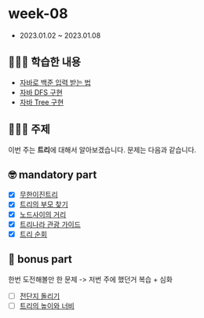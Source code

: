 # week-08

-   2023.01.02 ~ 2023.01.08

## 🧑🏻‍💻 학습한 내용

- [자바로 백준 입력 받는 법](https://ejaee.github.io/Java-BOJ-input/)
- [자바 DFS 구현]()
- [자바 Tree 구현]()

## 🧑🏻‍💻 주제

이번 주는 **트리**에 대해서 알아보겠습니다.
문제는 다음과 같습니다.

## 🤓 mandatory part

-   [x] [무한이진트리](https://www.acmicpc.net/problem/2078)
-   [x] [트리의 부모 찾기](https://www.acmicpc.net/problem/11725)
-   [x] [노드사이의 거리](https://www.acmicpc.net/problem/1240)
-   [x] [트리나라 관광 가이드](https://www.acmicpc.net/problem/15805)
-   [x] [트리 순회](https://www.acmicpc.net/problem/22856)

## 🧐 bonus part

한번 도전해볼만 한 문제 -> 저번 주에 했던거 복습 + 심화

-   [ ] [전단지 돌리기](https://www.acmicpc.net/problem/19542)
-   [ ] [트리의 높이와 너비](https://www.acmicpc.net/problem/2250)
